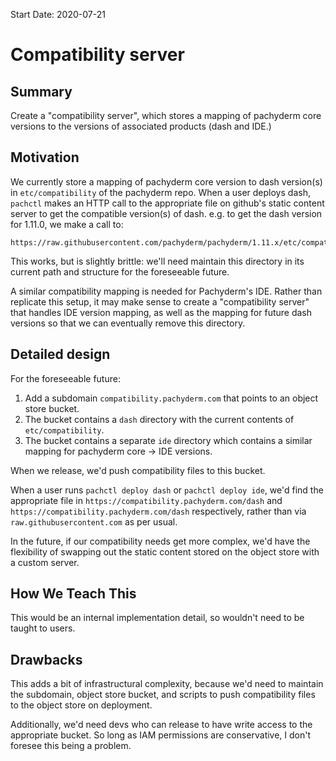 Start Date: 2020-07-21

# Compatibility server

## Summary

Create a "compatibility server", which stores a mapping of pachyderm core
versions to the versions of associated products (dash and IDE.)

## Motivation

We currently store a mapping of pachyderm core version to dash version(s) in
`etc/compatibility` of the pachyderm repo. When a user deploys dash, `pachctl`
makes an HTTP call to the appropriate file on github's static content server
to get the compatible version(s) of dash. e.g. to get the dash version for
1.11.0, we make a call to:

    https://raw.githubusercontent.com/pachyderm/pachyderm/1.11.x/etc/compatibility/1.11.0


This works, but is slightly brittle: we'll need maintain this directory in its
current path and structure for the foreseeable future.

A similar compatibility mapping is needed for Pachyderm's IDE. Rather than
replicate this setup, it may make sense to create a "compatibility server"
that handles IDE version mapping, as well as the mapping for future dash
versions so that we can eventually remove this directory.

## Detailed design

For the foreseeable future:

1) Add a subdomain `compatibility.pachyderm.com` that points to an object
store bucket.
2) The bucket contains a `dash` directory with the current contents of
`etc/compatibility`.
3) The bucket contains a separate `ide` directory which contains a similar
mapping for pachyderm core -> IDE versions.

When we release, we'd push compatibility files to this bucket.

When a user runs `pachctl deploy dash` or `pachctl deploy ide`, we'd find
the appropriate file in `https://compatibility.pachyderm.com/dash` and
`https://compatibility.pachyderm.com/dash` respectively, rather than via
`raw.githubusercontent.com` as per usual.

In the future, if our compatibility needs get more complex, we'd have the
flexibility of swapping out the static content stored on the object store with
a custom server.

## How We Teach This

This would be an internal implementation detail, so wouldn't need to be taught
to users.

## Drawbacks

This adds a bit of infrastructural complexity, because we'd need to maintain
the subdomain, object store bucket, and scripts to push compatibility files
to the object store on deployment.

Additionally, we'd need devs who can release to have write access to the
appropriate bucket. So long as IAM permissions are conservative, I don't
foresee this being a problem.
